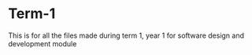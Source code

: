# Term-1
This is for all the files made during term 1, year 1 for software design and development module
